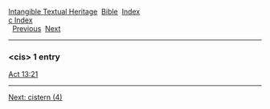 [Intangible Textual Heritage](../../index)  [Bible](../index) 
[Index](index)   
[c Index](_c_)  
  [Previous](c02200)  [Next](c02202) 

------------------------------------------------------------------------

### &lt;cis&gt; 1 entry

[Act 13:21](../kjv/act013.htm#021)  

------------------------------------------------------------------------

[Next: cistern (4)](c02202)
